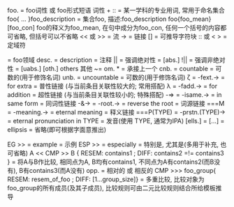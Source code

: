 foo. = foo词性 或 foo形式短语
词性 + :: = 某一学科的专业用词, 常用于命名集合
foo{ ... }foo_description = 集合foo, 描述:foo_description
foo{foo_mean}[foo_con] foo的释义为foo_mean, 在句中成分为foo_con, 任何一个括号的内容都可省略, 但括号可以不省略
<< 或 >> = 流
-> = 链接
[] = 可推导字符块
:: 或 < > = 定域符

<foo> = foo领域
desc. = description = 注释
|| = 强调绝对性 = [abs.]
!|| = 强调非绝对性 = [uabs.]
[oth.] others 其他 ~= om.
\* = 承接上一个
cnb. = countable = 可数的(用于修饰名词)
unb. = uncountable = 可数的(用于修饰名词)
ζ = -fext.-> = for extra = 普性链接 (与当前条目关联性较大的; 常用搭配)
λ = -fadd.-> = for addition = 超性链接 (与当前条目关联性较小的; 特殊搭配)
-=> = -isame.-> = in same form = 同词性链接
-&-> = -root.-> = reverse the root = 词源链接
===M = -meaning.-> = eternal meaning = 释义链接
===P(TYPE) = -prstn.(TYPE)-> = eternal pronunciation in TYPE = 发音(使用 TYPE, 通常为IPA)
[ells.] = [...] = ellipsis = 省略(即可根据字面意推出)

EG >> = example = 示例
ESP >> = especially = 特别是, 尤其是(多用于补充, 也可省略)
A << CMP >> B { RESEM: contains1 ; DIFF: contains2 =!= contains3 } = 将A与B作比较, 相同点为A, B均有contains1, 不同点为A有contains2(而B没有), B有contains3(而A没有)
opp. = 相对的 或 相反的
CMP >>> foo_group{ RESEM: resem_of_foo ; DIFF: [1...group_size]} = 多重比较, 比较对象为foo_group的所有成员(及其子成员), 比较规则可由二元比较规则结合所给模板推导
